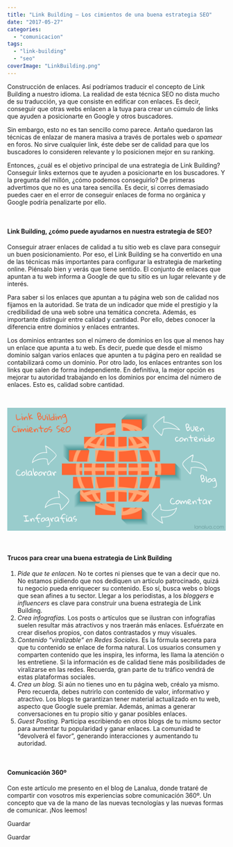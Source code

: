 ```yaml
---
title: "Link Building – Los cimientos de una buena estrategia SEO"
date: "2017-05-27"
categories: 
  - "comunicacion"
tags: 
  - "link-building"
  - "seo"
coverImage: "LinkBuilding.png"
---
```


Construcción de enlaces. Así podríamos traducir el concepto de Link Building a nuestro idioma. La realidad de esta técnica SEO no dista mucho de su traducción, ya que consiste en edificar con enlaces. Es decir, conseguir que otras webs enlacen a la tuya para crear un cúmulo de links que ayuden a posicionarte en Google y otros buscadores.

Sin embargo, esto no es tan sencillo como parece. Antaño quedaron las técnicas de enlazar de manera masiva a través de portales web o _spamear_ en foros. No sirve cualquier link, éste debe ser de calidad para que los buscadores lo consideren relevante y lo posicionen mejor en su ranking.

Entonces, ¿cuál es el objetivo principal de una estrategia de Link Building? Conseguir links externos que te ayuden a posicionarte en los buscadores. Y la pregunta del millón, ¿cómo podemos conseguirlo? De primeras advertimos que no es una tarea sencilla. Es decir, si corres demasiado puedes caer en el error de conseguir enlaces de forma no orgánica y Google podría penalizarte por ello.

 

#### Link Building, ¿cómo puede ayudarnos en nuestra estrategia de SEO?

Conseguir atraer enlaces de calidad a tu sitio web es clave para conseguir un buen posicionamiento. Por eso, el Link Building se ha convertido en una de las técnicas más importantes para configurar la estrategia de marketing online. Piénsalo bien y verás que tiene sentido. El conjunto de enlaces que apuntan a tu web informa a Google de que tu sitio es un lugar relevante y de interés.

Para saber si los enlaces que apuntan a tu página web son de calidad nos fijamos en la autoridad. Se trata de un indicador que mide el prestigio y la credibilidad de una web sobre una temática concreta. Además, es importante distinguir entre calidad y cantidad. Por ello, debes conocer la diferencia entre dominios y enlaces entrantes.

Los dominios entrantes son el número de dominios en los que al menos hay un enlace que apunta a tu web. Es decir, puede que desde el mismo dominio salgan varios enlaces que apunten a tu página pero en realidad se contabilizará como un dominio. Por otro lado, los enlaces entrantes son los links que salen de forma independiente. En definitiva, la mejor opción es mejorar tu autoridad trabajando en los dominios por encima del número de enlaces. Esto es, calidad sobre cantidad.

 

![Link Building](images/LinkBuilding.png)

 

#### Trucos para crear una buena estrategia de Link Building

1. _Pide que te enlacen._ No te cortes ni pienses que te van a decir que no. No estamos pidiendo que nos dediquen un artículo patrocinado, quizá tu negocio pueda enriquecer su contenido. Eso sí, busca webs o blogs que sean afines a tu sector. Llegar a los periodistas, a los _bloggers_ e _influencers_ es clave para construir una buena estrategia de Link Building.
2. _Crea infografías._ Los posts o artículos que se ilustran con infografías suelen resultar más atractivos y nos traerán más enlaces. Esfuérzate en crear diseños propios, con datos contrastados y muy visuales.
3. _Contenido “viralizable” en Redes Sociales._ Es la fórmula secreta para que tu contenido se enlace de forma natural. Los usuarios consumen y comparten contenido que les inspira, les informa, les llama la atención o les entretiene. Si la información es de calidad tiene más posibilidades de viralizarse en las redes. Recuerda, gran parte de tu tráfico vendrá de estas plataformas sociales.
4. _Crea un blog._ Si aún no tienes uno en tu página web, créalo ya mismo. Pero recuerda, debes nutrirlo con contenido de valor, informativo y atractivo. Los blogs te garantizan tener material actualizado en tu web, aspecto que Google suele premiar. Además, animas a generar conversaciones en tu propio sitio y ganar posibles enlaces.
5. _Guest Posting._ Participa escribiendo en otros blogs de tu mismo sector para aumentar tu popularidad y ganar enlaces. La comunidad te “devolverá el favor”, generando interacciones y aumentando tu autoridad.

 

#### Comunicación 360º

Con este artículo me presento en el blog de Lanalua, donde trataré de compartir con vosotros mis experiencias sobre comunicación 360º. Un concepto que va de la mano de las nuevas tecnologías y las nuevas formas de comunicar. ¡Nos leemos!

Guardar

Guardar
